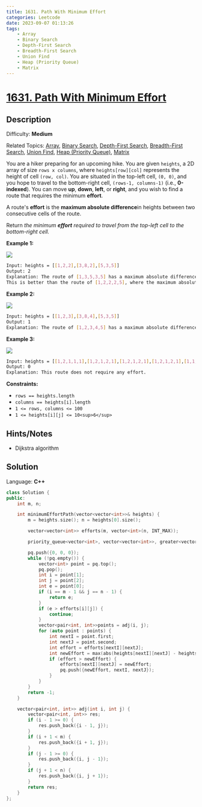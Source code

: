 ```yaml
---
title: 1631. Path With Minimum Effort
categories: Leetcode
date: 2023-09-07 01:13:26
tags:
    - Array
    - Binary Search
    - Depth-First Search
    - Breadth-First Search
    - Union Find
    - Heap (Priority Queue)
    - Matrix
---
```


# [1631\. Path With Minimum Effort](https://leetcode.com/problems/path-with-minimum-effort/)

## Description

Difficulty: **Medium**

Related Topics: [Array](https://leetcode.com/tag/https://leetcode.com/tag/array//), [Binary Search](https://leetcode.com/tag/https://leetcode.com/tag/binary-search//), [Depth-First Search](https://leetcode.com/tag/https://leetcode.com/tag/depth-first-search//), [Breadth-First Search](https://leetcode.com/tag/https://leetcode.com/tag/breadth-first-search//), [Union Find](https://leetcode.com/tag/https://leetcode.com/tag/union-find//), [Heap (Priority Queue)](https://leetcode.com/tag/https://leetcode.com/tag/heap-priority-queue//), [Matrix](https://leetcode.com/tag/https://leetcode.com/tag/matrix//)

You are a hiker preparing for an upcoming hike. You are given `heights`, a 2D array of size `rows x columns`, where `heights[row][col]` represents the height of cell `(row, col)`. You are situated in the top-left cell, `(0, 0)`, and you hope to travel to the bottom-right cell, `(rows-1, columns-1)` (i.e., **0-indexed**). You can move **up**, **down**, **left**, or **right**, and you wish to find a route that requires the minimum **effort**.

A route's **effort** is the **maximum absolute difference**in heights between two consecutive cells of the route.

Return _the minimum **effort** required to travel from the top-left cell to the bottom-right cell._

**Example 1:**

![](https://assets.leetcode.com/uploads/2020/10/04/ex1.png)

```bash
Input: heights = [[1,2,2],[3,8,2],[5,3,5]]
Output: 2
Explanation: The route of [1,3,5,3,5] has a maximum absolute difference of 2 in consecutive cells.
This is better than the route of [1,2,2,2,5], where the maximum absolute difference is 3.
```

**Example 2:**

![](https://assets.leetcode.com/uploads/2020/10/04/ex2.png)

```bash
Input: heights = [[1,2,3],[3,8,4],[5,3,5]]
Output: 1
Explanation: The route of [1,2,3,4,5] has a maximum absolute difference of 1 in consecutive cells, which is better than route [1,3,5,3,5].
```

**Example 3:**

![](https://assets.leetcode.com/uploads/2020/10/04/ex3.png)

```bash
Input: heights = [[1,2,1,1,1],[1,2,1,2,1],[1,2,1,2,1],[1,2,1,2,1],[1,1,1,2,1]]
Output: 0
Explanation: This route does not require any effort.
```

**Constraints:**

* `rows == heights.length`
* `columns == heights[i].length`
* `1 <= rows, columns <= 100`
* `1 <= heights[i][j] <= 10<sup>6</sup>`

## Hints/Notes

* Dijkstra algorithm

## Solution

Language: **C++**

```C++
class Solution {
public:
    int m, n;

    int minimumEffortPath(vector<vector<int>>& heights) {
        m = heights.size(); n = heights[0].size();

        vector<vector<int>> efforts(m, vector<int>(n, INT_MAX));

        priority_queue<vector<int>, vector<vector<int>>, greater<vector<int>>> pq;

        pq.push({0, 0, 0});
        while (!pq.empty()) {
            vector<int> point = pq.top();
            pq.pop();
            int i = point[1];
            int j = point[2];
            int e = point[0];
            if (i == m - 1 && j == n - 1) {
                return e;
            }
            if (e > efforts[i][j]) {
                continue;
            }
            vector<pair<int, int>>points = adj(i, j);
            for (auto point : points) {
                int nextI = point.first;
                int nextJ = point.second;
                int effort = efforts[nextI][nextJ];
                int newEffort = max(abs(heights[nextI][nextJ] - heights[i][j]), e);
                if (effort > newEffort) {
                    efforts[nextI][nextJ] = newEffort;
                    pq.push({newEffort, nextI, nextJ});
                }
            }
        }
        return -1;
    }

    vector<pair<int, int>> adj(int i, int j) {
        vector<pair<int, int>> res;
        if (i - 1 >= 0) {
            res.push_back({i - 1, j});
        }
        if (i + 1 < m) {
            res.push_back({i + 1, j});
        }
        if (j - 1 >= 0) {
            res.push_back({i, j - 1});
        }
        if (j + 1 < n) {
            res.push_back({i, j + 1});
        }
        return res;
    }
};
```
